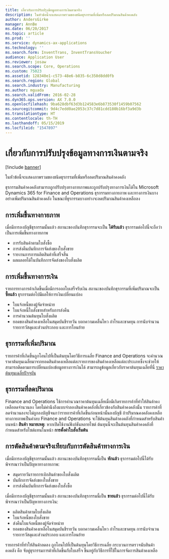 ```yaml
---
title: เกี่ยวกับการปรับปรุงข้อมูลทางการเงินตามจริง
description: ในหัวข้อนี้จะแสดงภาพรวมของชนิดธุรกรรมที่เพิ่มหรือลดปริมาณสินค้าคงคลัง
author: AndersGirke
manager: AnnBe
ms.date: 06/20/2017
ms.topic: article
ms.prod: ''
ms.service: dynamics-ax-applications
ms.technology: ''
ms.search.form: InventTrans, InventTransVoucher
audience: Application User
ms.reviewer: josaw
ms.search.scope: Core, Operations
ms.custom: 75023
ms.assetid: 128340e1-c573-48e6-b835-6c350d8dd0fb
ms.search.region: Global
ms.search.industry: Manufacturing
ms.author: mguada
ms.search.validFrom: 2016-02-28
ms.dyn365.ops.version: AX 7.0.0
ms.openlocfilehash: 9ba628dbf63d3b124583e6b873530f1459b07562
ms.sourcegitcommit: 9d4c7edd0ae2053c37c7d81cdd180b16bf3a9d3b
ms.translationtype: HT
ms.contentlocale: th-TH
ms.lasthandoff: 05/15/2019
ms.locfileid: "1547897"
---
```

# <a name="physical-and-financial-updates"></a>เกี่ยวกับการปรับปรุงข้อมูลทางการเงินตามจริง

[!include [banner](../includes/banner.md)]

ในหัวข้อนี้จะแสดงภาพรวมของชนิดธุรกรรมที่เพิ่มหรือลดปริมาณสินค้าคงคลัง 

ธุรกรรมสินค้าคงคลังสามารถถูกปรับปรุงทางกายภาพและถูกปรับปรุงทางการเงินได้ใน Microsoft Dynamics 365 for Finance and Operations ธุรกรรมทางกายภาพ และทางการเงินบางอย่างเพิ่มปริมาณสินค้าคงคลัง ในขณะที่ธุรกรรมบางอย่างจะลดปริมาณสินค้าคงเหลือลง

## <a name="physical-increases"></a>การเพิ่มขึ้นทางกายภาพ
เมื่อมีการลงบัญชีธุรกรรมนั้นแล้ว สถานะของบันทึกธุรกรรมจะเป็น **ได้รับแล้ว** ธุรกรรมต่อไปนี้จะถือว่าเป็นการเพิ่มขึ้นทางกายภาพ

-   การรับสินค้าตามใบสั่งซื้อ
-   การส่งคืนบันทึกการจัดส่งของใบสั่งขาย
-   รายงานการการผลิตสินค้าที่เสร็จสิ้น
-   ผลผลอยได้ในบันทึกการจัดส่งของใบสั่งผลิต

## <a name="financial-increases"></a>การเพิ่มขึ้นทางการเงิน
รายการทางการค้าเกิดขึ้นเมื่อมีการออกใบเสร็จรับเงิน สถานะของบันทึกธุรกรรมที่เพิ่มปริมาณจะเป็น **ซื้อแล้ว** ธุรกรรมต่อไปมีผลให้การเงินเปลี่ยนแปลง

-   ใบแจ้งหนี้ของผู้จัดจำหน่าย
-   ใบแจ้งหนี้ใบสั่งขายสำหรับการส่งคืน
-   การคำนวณต้นทุนใบสั่งผลิต
-   ยอดของสินค้าคงเหลือในสมุดบันชีรายวัน บอกความเคลื่นไหว กำไรและขาดทุน การนับจำนวน รายการวัสดุและส่วนประกอบ   และการโอนย้าย

## <a name="transactions-that-increase-quantity"></a>ธุรกรรมที่เพิ่มปริมาณ
รายการค้าที่เกิดขึ้นถูกโอนไปที่เป็นต้นทุนโดยวิธีการเฉลี่ย Finance and Operations จะคำนวณราคาต้นทุนเฉลี่ยมาจากยอดสินค้าคงเหลือแต่ละรายการของสินค้าคงเหลือแต่ละประเภทซึ่งจะช่วยให้สามารถติดตามการเปลี่ยนแปลงข้อมูลทางการเงินได้ สามารถดูข้อมูลเกี่ยวกับราคาต้นทุนเฉลี่ยที่นี่ [ราคาต้นทุนเฉลี่ยปัจจุบัน](running-average-cost-price.md)

## <a name="transactions-that-decrease-quantity"></a>ธุรกรรมที่ลดปริมาณ
Finance and Operations ใช้การคำนวณราคาต้นทุนเฉลี่ยเมื่อมีเกิดรายการค้าที่ทำให้สินค้าคงเหลือลดจำนวนลง โดยไม่คำนึงถึงแบบจำลองสินค้าคงคลังที่เกี่ยวข้องกับสินค้าคงคลังนั้น รายการค้าที่ลดจำนวนลงจะไม่ถูกลงบัญชีจนกว่ารายการค้าที่เกิดขึ้นก่อนหน้านั้นลงบัญชี ถ้าปริมาณคงคลังคงเหลือทางกายภาพเป็นค่าลบ Finance and Operations จะใช้ต้นทุนสินค้าคงคลังที่กำหนดสำหรับสินค้าบนหน้า **สินค้า** **หมายเหตุ:** หากเปิดใช้งานฟังก์ชันหลายไซต์ ต้นทุนนี้จะเป็นต้นทุนสินค้าคงคลังที่กำหนดสำหรับไซต์แทนในหน้า **การตั้งค่าใบสั่งเริ่มต้น**

## <a name="physical-issues-vs-financial-issues"></a>การตัดสินค้าตามจริงเทียบกับการตัดสินค้าทางการเงิน
เมื่อมีการลงบัญชีธุรกรรมนั้นแล้ว สถานะของบันทึกธุรกรรมนี้เป็น **หักแล้ว** ธุรกรรมต่อไปนี้ได้รับพิจารณาว่าเป็นปัญหาทางกายภาพ:

-   สมุดรายวันรายการเบิกสินค้าของใบสั่งผลิต
-   บันทึกการจัดส่งของใบสั่งขาย
-   การส่งคืนบันทึกการจัดส่งของใบสั่งซื้อ

เมื่อมีการลงบัญชีธุรกรรมนั้นแล้ว สถานะของบันทึกธุรกรรมนี้เป็น **ขายแล้ว** ธุรกรรมต่อไปนี้ได้รับพิจารณาว่าเป็นปัญหาทางการเงิน:

-   ผลิตสินค้าตามใบสั่งผลิต
-   ใบแจ้งหนี้ของใบสั่งขาย
-   ส่งคืนใบแจ้งหนี้ของผู้จัดจำหน่าย
-   ยอดของสินค้าคงเหลือในสมุดบันชีรายวัน บอกความเคลื่นไหว กำไรและขาดทุน การนับจำนวน รายการวัสดุและส่วนประกอบ   และการโอนย้าย

รายการค้าที่ทำให้สินค้าลดลง ถูกโอนไปที่เป็นต้นทุนโดยวิธีการเฉลี่ย กระบวนการตรวจนับสินค้าคงคลัง คือ จับคู่ธุรกรรมการค้าที่เกิดขึ้นกับใบเสร็จ ขึ้นอยู่กับวิธีการที่ใช่้ในการจัดการสินค้าคงเหลือ



